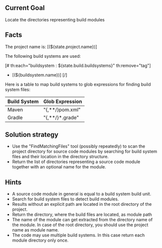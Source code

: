 ## Current Goal

Locate the directories representing build modules

## Facts

The project name is: [(${state.project.name})]

The following build systems are used:

[# th:each="buildsystem : ${state.build.buildsystems}" th:remove="tag"]
* [(${buildsystem.name})]
  [/]

Here is a table to map build systems to glob expressions for finding build system files:

|Build System|Glob Expression  |
|------------|-----------------|
|Maven       | "{,**/}pom.xml" |
|Gradle      | "{,**/}*.grade" |

## Solution strategy

* Use the "FindMatchingFiles" tool (possibly repeatedly) to scan the project directory for
source code modules by searching for build system files and their location in the directory structure.
* Return the list of directories representing a source code module together with an optional name for the module.

## Hints

* A source code module in general is equal to a build system build unit.
* Search for build system files to detect build modules.
* Results without an explicit path are located in the root directory of the project.
* Return the directory, where the build files are located, as module path
* The name of the module can get extracted from the directory name of the module.
  In case of the root directory, you should use the project name as module name.
* The code may use multiple build systems. In this case return each module directory only once.


